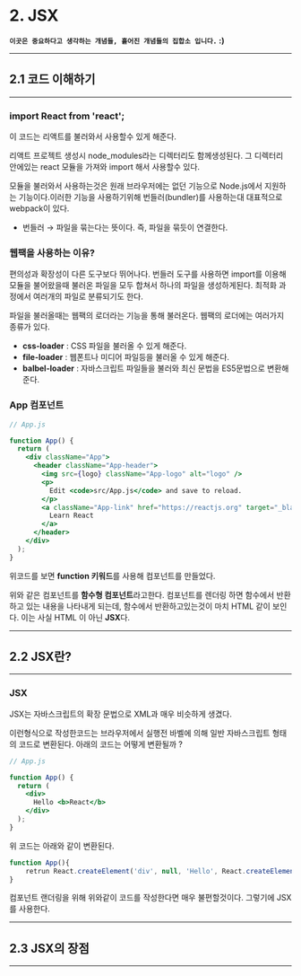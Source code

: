 # 2. JSX

**`이곳은 중요하다고 생각하는 개념들, 흩어진 개념들의 집합소 입니다.` :)**

---

## 2.1 코드 이해하기

---

### import React from 'react';

이 코드는 리액트를 불러와서 사용할수 있게 해준다.

리액트 프로젝트 생성시 node_modules라는 디렉터리도 함께생성된다. 그 디렉터리 안에있는 react 모듈을 가져와 import 해서 사용할수 있다.

모듈을 불러와서 사용하는것은 원래 브라우저에는 없던 기능으로 Node.js에서 지원하는 기능이다.이러한 기능을 사용하기위해 번들러(bundler)를 사용하는대 대표적으로 webpack이 있다.

- 번들러 → 파일을 묶는다는 뜻이다. 즉, 파일을 묶듯이 연결한다.

### 웹팩을 사용하는 이유?

편의성과 확장성이 다른 도구보다 뛰어나다. 번들러 도구를 사용하면 import를 이용해 모듈을 불어왔을때 불러온 파일을 모두 합쳐서 하나의 파일을 생성하게된다. 최적화 과정에서 여러개의 파일로 분류되기도 한다.

파일을 불러올때는 웹팩의 로더라는 기능을 통해 불러온다. 웹팩의 로더에는 여러가지 종류가 있다.

- **css-loader** : CSS 파일을 불러올 수 있게 해준다.
- **file-loader** : 웹폰트나 미디어 파일등을 불러올 수 있게 해준다.
- **balbel-loader** : 자바스크립트 파일들을 불러와 최신 문법을 ES5문법으로 변환해준다.

### App 컴포넌트

```jsx
// App.js

function App() {
  return (
    <div className="App">
      <header className="App-header">
        <img src={logo} className="App-logo" alt="logo" />
        <p>
          Edit <code>src/App.js</code> and save to reload.
        </p>
        <a className="App-link" href="https://reactjs.org" target="_blank" rel="noopener noreferrer">
          Learn React
        </a>
      </header>
    </div>
  );
}
```

위코드를 보면 **function 키워드**를 사용해 컴포넌트를 만들었다.

위와 같은 컴포넌트를 **함수형 컴포넌트**라고한다. 컴포넌트를 렌더링 하면 함수에서 반환하고 있는 내용을 나타내게 되는데, 함수에서 반환하고있는것이 마치 HTML 같이 보인다. 이는 사실 HTML 이 아닌 **JSX**다.

---

## 2.2 JSX란?

---

### JSX

JSX는 자바스크립트의 확장 문법으로 XML과 매우 비슷하게 생겼다.

이런형식으로 작성한코드는 브라우저에서 실행전 바벨에 의해 일반 자바스크립트 형태의 코드로 변환된다. 아래의 코드는 어떻게 변환될까 ?

```jsx
// App.js

function App() {
  return (
    <div>
      Hello <b>React</b>
    </div>
  );
}
```

위 코드는 아래와 같이 변환된다.

```jsx
function App(){
	retrun React.createElement('div', null, 'Hello', React.createElement('b', null, 'react'));
}
```

컴포넌트 랜더링을 위해 위와같이 코드를 작성한다면 매우 불편할것이다. 그렇기에 JSX를 사용한다.

---

## 2.3 JSX의 장점

---

